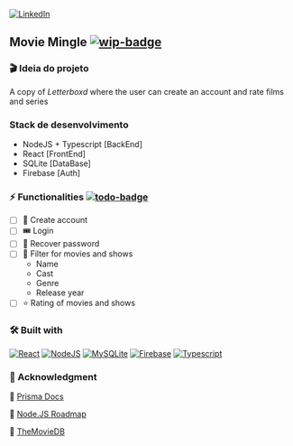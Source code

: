 [![LinkedIn][linkedin-shield]][linkedin-url]

## Movie Mingle [![wip-badge][wip-badge]][wip-badge]

### 🎬 Ideia do projeto

A copy of *Letterboxd* where the user can create an account and rate films and series

### Stack de desenvolvimento

- NodeJS + Typescript [BackEnd]
- React [FrontEnd]
- SQLite [DataBase]
- Firebase [Auth]

### ⚡ Functionalities [![todo-badge][todo-badge]][todo-badge]

- [ ]  🧾 Create account
- [ ]  🎟️ Login
- [ ]  📩 Recover password
- [ ]  🔎 Filter for movies and shows
    - Name
    - Cast
    - Genre
    - Release year
- [ ]  ⭐ Rating of movies and shows

### 🛠 Built with

[![React][React.js]][React-url]
[![NodeJS][NodeJS]][Node-url]
[![MySQLite][MySQLite]][MySQLite-url]
[![Firebase][Firebase]][Firebase-url]
[![Typescript][Typescript]][Typescript-url]

### 📂 Acknowledgment

📎 [Prisma Docs](https://www.prisma.io/docs/orm/prisma-schema/data-model/models)

📎 [Node.JS Roadmap](https://roadmap.sh/nodejs)

📎 [TheMovieDB](https://developer.themoviedb.org/docs/getting-started)


<!-- MARKDOWN LINKS & IMAGES -->
<!-- https://www.markdownguide.org/basic-syntax/#reference-style-links -->
[wip-badge]: https://img.shields.io/badge/work%20in%20progress-yellow?style=for-the-badge
[todo-badge]: https://img.shields.io/badge/TO%20DO-blue?style=flat-square
[linkedin-shield]: https://img.shields.io/badge/-LinkedIn-black.svg?style=for-the-badge&logo=linkedin&colorB=555
[linkedin-url]: https://linkedin.com/in/colomeramonica
[React.js]: https://img.shields.io/badge/React-20232A?logo=react&logoColor=61DAFB&style=flat-square
[React-url]: https://reactjs.org/
[NodeJS]: https://img.shields.io/badge/NodeJS-0769AD?logo=node.js&logoColor=white&style=flat-square
[Node-url]: https://nodejs.org/en 
[MySQLite]: https://shields.io/badge/MySQL-lightgrey?logo=mysql&logoColor=white&labelColor=blue&style=flat-square
[MySQLite-url]: https://www.mysql.com/
[Firebase]:https://img.shields.io/badge/firebase-ffca28?logo=firebase&logoColor=black&style=flat-square
[Firebase-url]: https://firebase.google.com/?hl=pt
[Typescript]: https://shields.io/badge/TypeScript-3178C6?logo=TypeScript&logoColor=FFF&style=flat-square
[Typescript-url]: https://www.typescriptlang.org/
